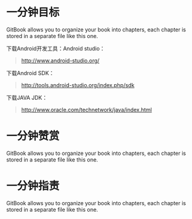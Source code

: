 # 一分钟目标

GitBook allows you to organize your book into chapters, each chapter is stored in a separate file like this one.

下载Android开发工具：Android studio： 

> http://www.android-studio.org/

下载Android SDK：

> http://tools.android-studio.org/index.php/sdk

下载JAVA JDK：

> http://www.oracle.com/technetwork/java/index.html

# 一分钟赞赏

GitBook allows you to organize your book into chapters, each chapter is stored in a separate file like this one.

# 一分钟指责

GitBook allows you to organize your book into chapters, each chapter is stored in a separate file like this one.

